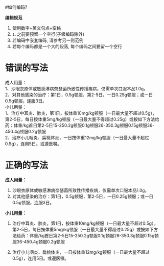 #如何编码?


**编辑规范**

1. 使用数字+英文句点+空格
2. <code>1.</code>之前要预留一个空行(子级编码除外) 
3. 若编码中嵌套编码, 请参考另一则范例
4. 若每个编码都是一个大的段落, 每个编码之间要留一个空行

# 错误的写法

成人用量：  
1、沙眼衣原体或敏感淋病奈瑟菌所致性传播疾病，仅需单次口服本品1.0g。  
2、对其他感染的治疗：第1日，0.5g顿服，第2-5日，一日0.25g顿服；或一日0.5g顿服，连服3日。  
小儿用量：  
1、治疗中耳炎、肺炎，第1日，按体重10mg/kg顿服（一日最大量不超过0.5g），第2-5日，每日按体重5mg/kg顿服（一日最大量不得超过0.25g）或按如下方法给药：体重/kg首日第2-5日15-250.2g顿服0.1g顿服26-350.3g顿服0.15g顿服36-450.4g顿服0.2g顿服  
2、治疗小儿咽炎、扁桃体炎，一日按体重12mg/kg顿服（一日最大量不超过0.5g），连用5日。或遵医嘱。


# 正确的写法

**成人用量：**  

1. 沙眼衣原体或敏感淋病奈瑟菌所致性传播疾病，仅需单次口服本品1.0g。  
2. 对其他感染的治疗：第1日，0.5g顿服，第2-5日，一日0.25g顿服；或一日0.5g顿服，连服3日。 
 
**小儿用量：**
  
1. 治疗中耳炎、肺炎，第1日，按体重10mg/kg顿服（一日最大量不超过0.5g），第2-5日，每日按体重5mg/kg顿服（一日最大量不得超过0.25g）或按如下方法给药：体重/kg首日第2-5日15-250.2g顿服0.1g顿服26-350.3g顿服0.15g顿服36-450.4g顿服0.2g顿服  

2. 治疗小儿咽炎、扁桃体炎，一日按体重12mg/kg顿服（一日最大量不超过0.5g），连用5日。或遵医嘱。